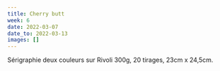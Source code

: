 ```yaml
---
title: Cherry butt
week: 6
date: 2022-03-07
date_to: 2022-03-13
images: []
---
```

Sérigraphie deux couleurs sur Rivoli 300g, 20 tirages, 23cm x 24,5cm.